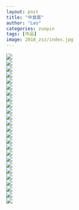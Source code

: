 ```yaml
---
layout: post
title: "中食展"
author: "Leo"
categories: zuopin
tags: [作品]
image: 2018_zsz/index.jpg
---
```

<div class="masonry">
		<div class="item">
		<div class="item_content">
			<img src="{{ site.github.url }}/assets/img/2018_zsz/1130x2700_画板 1 副本.jpg">
			</div>
	</div>
	<div class="item">
		<div class="item_content">
			<img src="{{ site.github.url }}/assets/img/2018_zsz/1545186547(1).jpg">
			</div>
	</div>
	<div class="item">
		<div class="item_content">
			<img src="{{ site.github.url }}/assets/img/2018_zsz/1810x2500_画板 1 副本.jpg">
			</div>
	</div>
	<div class="item">
		<div class="item_content">
			<img src="{{ site.github.url }}/assets/img/2018_zsz/1810x2500_画板 1.jpg">
			</div>
	</div>
	<div class="item">
		<div class="item_content">
			<img src="{{ site.github.url }}/assets/img/2018_zsz/1900x2700_画板 1.jpg">
			</div>
	</div>
	<div class="item">
		<div class="item_content">
			<img src="{{ site.github.url }}/assets/img/2018_zsz/2700x4300 [已恢复]-02.jpg">
			</div>
	</div>
	<div class="item">
		<div class="item_content">
			<img src="{{ site.github.url }}/assets/img/2018_zsz/2700x4300 [已恢复]_画板 1.jpg">
			</div>
	</div>
	<div class="item">
		<div class="item_content">
			<img src="{{ site.github.url }}/assets/img/2018_zsz/4700x2700_画板 1.jpg">
			</div>
	</div>
	<div class="item">
		<div class="item_content">
			<img src="{{ site.github.url }}/assets/img/2018_zsz/index.jpg">
			</div>
	</div>
	<div class="item">
		<div class="item_content">
			<img src="{{ site.github.url }}/assets/img/2018_zsz/中文邀请晚宴 - 副本.jpg">
			</div>
	</div>
	<div class="item">
		<div class="item_content">
			<img src="{{ site.github.url }}/assets/img/2018_zsz/工作证_画板 1.jpg">
			</div>
	</div>
	<div class="item">
		<div class="item_content">
			<img src="{{ site.github.url }}/assets/img/2018_zsz/手卡_画板 1.jpg">
			</div>
	</div>
	<div class="item">
		<div class="item_content">
			<img src="{{ site.github.url }}/assets/img/2018_zsz/手提1.jpg">
			</div>
	</div>
	<div class="item">
		<div class="item_content">
			<img src="{{ site.github.url }}/assets/img/2018_zsz/晚宴指示牌_画板 1 副本 2.jpg">
			</div>
	</div>
	<div class="item">
		<div class="item_content">
			<img src="{{ site.github.url }}/assets/img/2018_zsz/晚宴指示牌_画板 1 副本.jpg">
			</div>
	</div>
	<div class="item">
		<div class="item_content">
			<img src="{{ site.github.url }}/assets/img/2018_zsz/晚宴指示牌_画板 1.jpg">
			</div>
	</div>
	<div class="item">
		<div class="item_content">
			<img src="{{ site.github.url }}/assets/img/2018_zsz/环保袋-01.jpg">
			</div>
	</div>
	<div class="item">
		<div class="item_content">
			<img src="{{ site.github.url }}/assets/img/2018_zsz/环保袋-02.jpg">
			</div>
	</div>
	<div class="item">
		<div class="item_content">
			<img src="{{ site.github.url }}/assets/img/2018_zsz/电子邀请(英文).jpg">
			</div>
	</div>
	<div class="item">
		<div class="item_content">
			<img src="{{ site.github.url }}/assets/img/2018_zsz/电子邀请.jpg">
			</div>
	</div>
	<div class="item">
		<div class="item_content">
			<img src="{{ site.github.url }}/assets/img/2018_zsz/背景板5x3.jpg">
			</div>
	</div>
	<div class="item">
		<div class="item_content">
			<img src="{{ site.github.url }}/assets/img/2018_zsz/背景板右3x3.jpg">
			</div>
	</div>
	<div class="item">
		<div class="item_content">
			<img src="{{ site.github.url }}/assets/img/2018_zsz/英文邀请晚宴.jpg">
			</div>
	</div>
	<div class="item">
		<div class="item_content">
			<img src="{{ site.github.url }}/assets/img/2018_zsz/邀请函转曲-01.jpg">
			</div>
	</div>
	<div class="item">
		<div class="item_content">
			<img src="{{ site.github.url }}/assets/img/2018_zsz/邀请函转曲-02.jpg">
			</div>
	</div>
</div>

